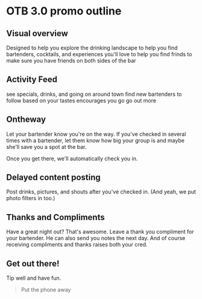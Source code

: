 # OTB 3.0 promo outline

## Visual overview

Designed to help you explore the drinking landscape
to help you find bartenders, cocktails, and experiences you'll love
to help you find frinds
to make sure you have friends on both sides of the bar

## Activity Feed

see specials, drinks, and going on around town
find new bartenders to follow based on your tastes
encourages you go go out more

## Ontheway

Let your bartender know you're on the way. If you've checked in several times with a bartender, let them know how big your group is and maybe she'll save you a spot at the bar.

Once you get there, we'll automatically check you in.

## Delayed content posting

Post drinks, pictures, and shouts after you've checked in.
(And yeah, we put photo filters in too.)

## Thanks and Compliments

Have a great night out? That's awesome. Leave a thank you compliment for your bartender.
He can also send you notes the next day. And of course receiving compliments and thanks raises both your cred.

## Get out there!

Tip well and have fun.

> Put the phone away
